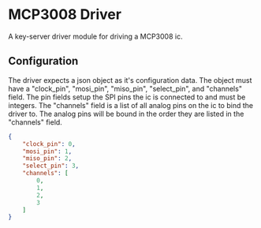 # MCP3008 Driver
A key-server driver module for driving a MCP3008 ic.

## Configuration
The driver expects a json object as it's configuration data. The object must have a "clock_pin", "mosi_pin", "miso_pin", "select_pin", and "channels" field. The pin fields setup the SPI pins the ic is connected to and must be integers. The "channels" field is a list of all analog pins on the ic to bind the driver to. The analog pins will be bound in the order they are listed in the "channels" field.

```json
{
    "clock_pin": 0,
    "mosi_pin": 1,
    "miso_pin": 2,
    "select_pin": 3,
    "channels": [
        0,
        1,
        2,
        3
    ]
}
```